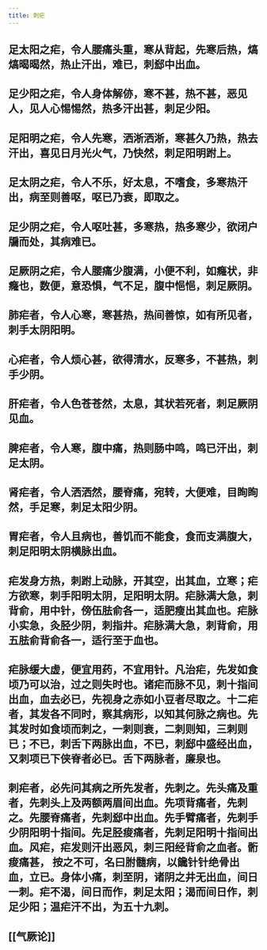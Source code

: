 ```yaml
---
title: 刺疟
---
```


## 足太阳之疟，令人腰痛头重，寒从背起，先寒后热，熇熇暍暍然，热止汗出，难已，刺郄中出血。
## 足少阳之疟，令人身体解㑊，寒不甚，热不甚，恶见人，见人心惕惕然，热多汗出甚，刺足少阳。
## 足阳明之疟，令人先寒，洒淅洒淅，寒甚久乃热，热去汗出，喜见日月光火气，乃快然，刺足阳明跗上。
## 足太阴之疟，令人不乐，好太息，不嗜食，多寒热汗出，病至则善呕，呕已乃衰，即取之。
## 足少阴之疟，令人呕吐甚，多寒热，热多寒少，欲闭户牖而处，其病难已。
## 足厥阴之疟，令人腰痛少腹满，小便不利，如癃状，非癃也，数便，意恐惧，气不足，腹中悒悒，刺足厥阴。
## 肺疟者，令人心寒，寒甚热，热间善惊，如有所见者，刺手太阴阳明。
## 心疟者，令人烦心甚，欲得清水，反寒多，不甚热，刺手少阴。
## 肝疟者，令人色苍苍然，太息，其状若死者，刺足厥阴见血。
## 脾疟者，令人寒，腹中痛，热则肠中鸣，鸣已汗出，刺足太阴。
## 肾疟者，令人洒洒然，腰脊痛，宛转，大便难，目眴眴然，手足寒，刺足太阳少阴。
## 胃疟者，令人且病也，善饥而不能食，食而支满腹大，刺足阳明太阴横脉出血。
## 疟发身方热，刺跗上动脉，开其空，出其血，立寒；疟方欲寒，刺手阳明太阴，足阳明太阴。疟脉满大急，刺背俞，用中针，傍伍胠俞各一，适肥瘦出其血也。疟脉小实急，灸胫少阴，刺指井。疟脉满大急，刺背俞，用五胠俞背俞各一，适行至于血也。
## 疟脉缓大虚，便宜用药，不宜用针。凡治疟，先发如食顷乃可以治，过之则失时也。诸疟而脉不见，刺十指间出血，血去必已，先视身之赤如小豆者尽取之。十二疟者，其发各不同时，察其病形，以知其何脉之病也。先其发时如食顷而刺之，一刺则衰，二刺则知，三刺则已；不已，刺舌下两脉出血，不已，刺郄中盛经出血，又刺项已下侠脊者必已。舌下两脉者，廉泉也。
## 刺疟者，必先问其病之所先发者，先刺之。先头痛及重者，先刺头上及两额两眉间出血。先项背痛者，先刺之。先腰脊痛者，先刺郄中出血。先手臂痛者，先刺手少阴阳明十指间。先足胫痠痛者，先刺足阳明十指间出血。风疟，疟发则汗出恶风，刺三阳经背俞之血者。䯒痠痛甚， 按之不可，名曰胕髓病，以饞针针绝骨出血，立已。身体小痛，刺至阴，诸阴之井无出血，间日一刺。疟不渴，间日而作，刺足太阳；渴而间日作，刺足少阳；温疟汗不出，为五十九刺。
## [[气厥论]]
